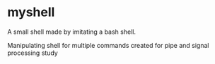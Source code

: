 # myshell
A small shell made by imitating a bash shell.

Manipulating shell for multiple commands created for pipe and signal processing study
